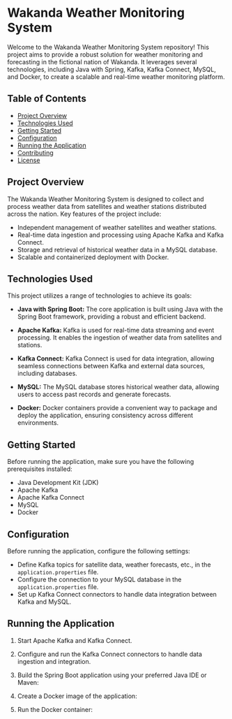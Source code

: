 # Wakanda Weather Monitoring System

Welcome to the Wakanda Weather Monitoring System repository! This project aims to provide a robust solution for weather monitoring and forecasting in the fictional nation of Wakanda. It leverages several technologies, including Java with Spring, Kafka, Kafka Connect, MySQL, and Docker, to create a scalable and real-time weather monitoring platform.

## Table of Contents

- [Project Overview](#project-overview)
- [Technologies Used](#technologies-used)
- [Getting Started](#getting-started)
- [Configuration](#configuration)
- [Running the Application](#running-the-application)
- [Contributing](#contributing)
- [License](#license)

## Project Overview

The Wakanda Weather Monitoring System is designed to collect and process weather data from satellites and weather stations distributed across the nation. Key features of the project include:

- Independent management of weather satellites and weather stations.
- Real-time data ingestion and processing using Apache Kafka and Kafka Connect.
- Storage and retrieval of historical weather data in a MySQL database.
- Scalable and containerized deployment with Docker.

## Technologies Used

This project utilizes a range of technologies to achieve its goals:

- **Java with Spring Boot:** The core application is built using Java with the Spring Boot framework, providing a robust and efficient backend.

- **Apache Kafka:** Kafka is used for real-time data streaming and event processing. It enables the ingestion of weather data from satellites and stations.

- **Kafka Connect:** Kafka Connect is used for data integration, allowing seamless connections between Kafka and external data sources, including databases.

- **MySQL:** The MySQL database stores historical weather data, allowing users to access past records and generate forecasts.

- **Docker:** Docker containers provide a convenient way to package and deploy the application, ensuring consistency across different environments.

## Getting Started

Before running the application, make sure you have the following prerequisites installed:

- Java Development Kit (JDK)
- Apache Kafka
- Apache Kafka Connect
- MySQL
- Docker

## Configuration

Before running the application, configure the following settings:

- Define Kafka topics for satellite data, weather forecasts, etc., in the `application.properties` file.
- Configure the connection to your MySQL database in the `application.properties` file.
- Set up Kafka Connect connectors to handle data integration between Kafka and MySQL.

## Running the Application

1. Start Apache Kafka and Kafka Connect.

2. Configure and run the Kafka Connect connectors to handle data ingestion and integration.

3. Build the Spring Boot application using your preferred Java IDE or Maven:

  4. Create a Docker image of the application:
  5. Run the Docker container:


